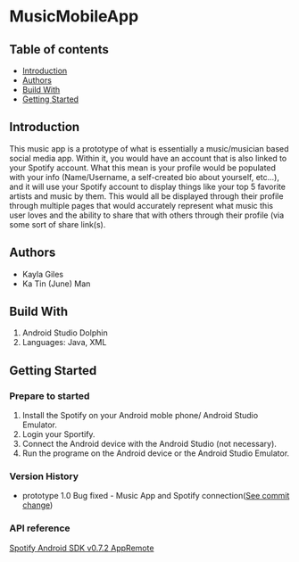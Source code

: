 # MusicMobileApp
 
## Table of contents
* [Introduction](#introduction)
* [Authors](#author)
* [Build With](#build-with)
* [Getting Started](#getting-started)

## Introduction 
This music app is a prototype of what is essentially a music/musician based social media app. Within it, you would have an account that is also linked to your Spotify account. What this mean is your profile would be populated with your info (Name/Username, a self-created bio about yourself, etc...), and it will use your Spotify account to display things like your top 5 favorite artists and music by them. This would all be displayed through their profile through multiple pages that would accurately represent what music this user loves and the ability to share that with others through their profile (via some sort of share link(s). 

## Authors
* Kayla Giles
* Ka Tin (June) Man

## Build With
1. Android Studio Dolphin
2. Languages: Java, XML

## Getting Started
### Prepare to started
1. Install the Spotify on your Android moble phone/ Android Studio Emulator.
2. Login your Sportify.
3. Connect the Android device with the Android Studio (not necessary).
4. Run the programe on the Android device or the Android Studio Emulator.

### Version History
* prototype 1.0
Bug fixed - Music App and Spotify connection([See commit change](https://dev.azure.com/MOBI3002-MusicApp/_git/Music%20Social%20App/commits))

### API reference
[Spotify Android SDK v0.7.2 AppRemote](https://github.com/spotify/android-sdk/releases)
